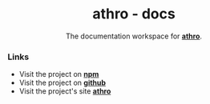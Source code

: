 
<h1 align="center">
athro - docs
</h1>
<p align="center">
The documentation workspace for <a href="https://www.npmjs.com/package/athro" target="_blank"><b>athro</b></a>.
<p>

### Links
- Visit the project on **[npm](https://www.npmjs.com/package/athro)** 
- Visit the project on **[github](https://github.com/arneesh/athro)** 
- Visit the project's site **[athro](athro-docs.vercel.app)** 
